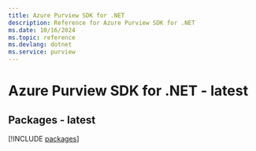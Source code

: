 ```yaml
---
title: Azure Purview SDK for .NET
description: Reference for Azure Purview SDK for .NET
ms.date: 10/16/2024
ms.topic: reference
ms.devlang: dotnet
ms.service: purview
---
```

# Azure Purview SDK for .NET - latest
## Packages - latest
[!INCLUDE [packages](purview-index.md)]